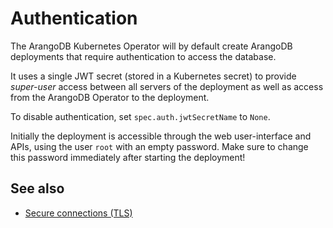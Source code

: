 # Authentication

The ArangoDB Kubernetes Operator will by default create ArangoDB deployments
that require authentication to access the database.

It uses a single JWT secret (stored in a Kubernetes secret)
to provide *super-user* access between all servers of the deployment
as well as access from the ArangoDB Operator to the deployment.

To disable authentication, set `spec.auth.jwtSecretName` to `None`.

Initially the deployment is accessible through the web user-interface and
APIs, using the user `root` with an empty password.
Make sure to change this password immediately after starting the deployment!

## See also

- [Secure connections (TLS)](./Tls.md)
